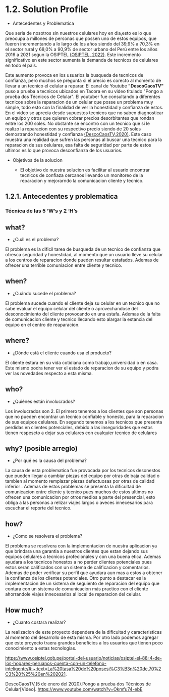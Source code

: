 # 1.2. Solution Profile

* Antecedentes y Problematica

Que seria de nosotros sin nuestros celulares hoy en dia,esto es lo que preocupa a  millones de personas que possen uno de estos equipos, que fueron incrementando a lo largo de los años siendo del 39,9% a 70,3% en el sector rural y 68,0% a 90,9% de sector urbano del Perú entre los años 2016 a 2021 segun la OSIPTEL [(OSIPTEL, 2022)](/Docs/Capitulo%20V/Bibliografia.md). Este incremento significativo en este sector aumenta la demanda de tecnicos de celulares en todo el pais.

Este aumento provoca en los usuarios la busqueda de tecnicos de confianza, pero muchos 
se pregunta si el precio es corecto al momento de llevar a un tecnico el celular a reparar. El canal de Youtube __"DescoCaosTV"__ puso a prueba a tecnicos ubicados en Tacora en su video titulado "Pongo a prueba dos Técnicos de Celular". El youtuber fue consultando a diferentes tecnicos sobre la reparacion de un celular que posse un problema muy simple, todo esto con la finalidad de ver  la honestidad y confianza de estos. En el video se aprecia desde supuestos tecnicos que no saben diagnosticar un equipo y otros que quieren cobrar precios desorbitantes que rondan entre los 200 soles. No obstante se encontro con un tecnico que si le realizo la reparacion con su respectivo precio siendo de 20 soles demostrando honestidad y confianza [(DescoCaosTV,2020)](/Docs/Capitulo%20V/Bibliografia.md). Este caso muestra una realidad que sufren las personas al buscar una tecnico para la reparacion de sus celulares, esa falta de seguridad por parte de estos ultimos es lo que provoca desconfianza de los usuarios.


* Objetivos de la solucion

    * El objetivo de nuestra solucion es facilitar al usuario encontrar tecnicos de confiaza cercanos llevando un monitoreo de la reparacion y mejorarndo la comunicacion cliente y tecnico.



## 1.2.1. Antecedentes y problematica

### Técnica de las 5 ‘W’s y 2 ‘H’s

## what?
- ¿Cuál es el problema?

El problema es la dificil tarea de busqueda de un tecnico de confianza que ofresca seguridad y honestidad, al momento que un usuario lleve su celular a los centros de reparacion donde pueden resultar estafados. Ademas de ofrecer una terrible comuniacion entre cliente y tecnico. 
## when?
- ¿Cuándo sucede el problema?

El problema sucede cuando el cliente deja su celular en un tecnico que no sabe evaluar el equipo celular del cliente o aprovechandose del desconocimiento del cliente provocando en una estafa. Ademas de la falta de comunicacion cliente y tecnico llecando esto alargar la estancia del equipo en el centro de reaparacion.

## where?
- ¿Dónde está el cliente cuando usa el producto?

El cliente estara en su vida cotidiana como trabajo,universidad o en casa. Este mismo podra tener ver el estado de reparacion de su equipo y podra ver las novedades respecto a esta misma.

## who?
- ¿Quiénes están involucrados?

Los involucrados son 2. El primero tenemos a los clientes que son personas que no pueden encontrar un tecnico confiable y honesto, para la reparacion de sus equipos celulares. En segundo tenemos a los tecnicos que presenta perdidas en clientes potenciales, debido a las inseguridades que estos tienen respescto a dejar sus celulares con cualquier tecnico de celulares
## why? (posible arreglo)
- ¿Por qué es la causa del problema?

La causa de esta problematica fue provocada por los tecnicos desonestos que pueden llegar a cambiar piezas del equipo por otras de baja calidad o tambien al momento remplazar piezas defectuosas por otras de calidad inferior . Ademas de estos problemas se presenta la dificultad de comunicacion entre cliente y tecnico pues muchos de estos ultimos no ofrecen una comunicacion por otros medios a parte del presencial, esto obliga a las personas a relizar viajes largos o aveces innecesarios para escuchar el reporte del tecnico.




## how?
- ¿Como se resolvera el problema?

El problema se resolvera con la implementacion de nuestra aplicacion ya que brindara una garantia a nuestros clientes que estan dejando sus equipos celulares a tecnicos profecionales y con una buena etica. Ademas ayudara a los tecnicos honestos a no perder clientes potenciales pues estos seran calificados con un sistema de calificacion y comentarios. Ademas de poder verificar su perfil que ayudara aun mas a estos a obtener la confianza de los clientes potenciales. Otro punto a destacar es la implementacion de un sistema de seguiento de reparacion del equipo que contara con un sistema de comunicacion más practico con el cliente ahorrandole viajes innecesarios al local de reparacion del celular.
## How much?
- ¿Cuanto costara realizar?

La realizacion de este proyecto dependera de la dificultad y caracteristicas al momento del desarrollo de esta misma. Por otro lado podemos agregar que este proyecto traera grandes beneficios a los usuarios que tienen poco conocimiento a estas tecnologias.


https://www.osiptel.gob.pe/portal-del-usuario/noticias/osiptel-el-88-4-de-los-hogares-peruanos-cuenta-con-un-telefono-inteligente/#:~:text=La%20tasa%20de%20posesi%C3%B3n%20de,70%2C3%20%25%20en%202021.



DescoCaosTV,(5 de enero del 2020).Pongo a prueba dos Técnicos de Celular[Video]. https://www.youtube.com/watch?v=Okmfu74-ebE

